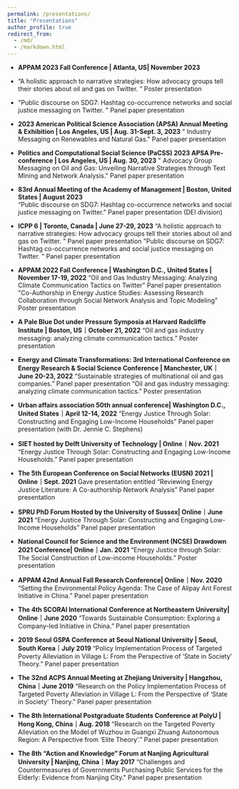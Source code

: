 ```yaml
---
permalink: /presentations/
title: "Presentations"
author_profile: true
redirect_from: 
  - /md/
  - /markdown.html
---
```


- **APPAM 2023 Fall Conference | Atlanta, US| November 2023**
-   “A holistic approach to narrative strategies: How advocacy groups tell their stories about oil and gas on Twitter. ” Poster presentation
-   "Public discourse on SDG7: Hashtag co-occurrence networks and social justice messaging on Twitter. " Panel paper presentation

- **2023 American Political Science Association (APSA) Annual Meeting & Exhibition | Los Angeles, US | Aug. 31-Sept. 3, 2023**
" Industry Messaging on Renewables and Natural Gas." Panel paper presentation

- **Politics and Computational Social Science (PaCSS) 2023 APSA Pre-conference | Los Angeles, US | Aug. 30, 2023**
" Advocacy Group Messaging on Oil and Gas: Unveiling Narrative Strategies through Text Mining and Network Analysis." Panel paper presentation

- **83rd Annual Meeting of the Academy of Management | Boston, United States | August 2023**					
“Public discourse on SDG7: Hashtag co-occurrence networks and social justice messaging on Twitter." Panel paper presentation (DEI division)

- **ICPP 6 | Toronto, Canada | June 27-29, 2023**
“A holistic approach to narrative strategies: How advocacy groups tell their stories about oil and gas on Twitter. ” Panel paper presentation
"Public discourse on SDG7: Hashtag co-occurrence networks and social justice messaging on Twitter. " Panel paper presentation

- **APPAM 2022 Fall Conference | Washington D.C., United States | November 17-19, 2022**
“Oil and Gas Industry Messaging: Analyzing Climate Communication Tactics on Twitter” Panel paper presentation
"Co-Authorship in Energy Justice Studies: Assessing Research Collaboration through Social Network Analysis and Topic Modeling" Poster presentation

- **A Pale Blue Dot under Pressure Symposia at Harvard Radcliffe Institute  | Boston, US｜October 21, 2022**
“Oil and gas industry messaging: analyzing climate communication tactics.” Poster presentation

- **Energy and Climate Transformations: 3rd International Conference on Energy Research & Social Science Conference | Manchester, UK｜June 20-23, 2022**
“Sustainable strategies of multinational oil and gas companies.” Panel paper presentation
“Oil and gas industry messaging: analyzing climate communication tactics.” Poster presentation

- **Urban affairs association 50th annual conference| Washington D.C., United States｜April 12-14, 2022**
“Energy Justice Through Solar: Constructing and Engaging Low-Income Households” Panel paper presentation (with Dr. Jennie C. Stephens)

- **SIET hosted by Delft University of Technology | Online｜Nov. 2021**  
“Energy Justice Through Solar: Constructing and Engaging Low-Income Households.”  Panel paper presentation

- **The 5th European Conference on Social Networks (EUSN) 2021 | Online｜Sept. 2021**
Gave presentation entitled “Reviewing Energy Justice Literature: A Co-authorship Network Analysis” Panel paper presentation

- **SPRU PhD Forum Hosted by the University of Sussex| Online｜June 2021**
“Energy Justice Through Solar: Constructing and Engaging Low-Income Households” Panel paper presentation

- **National Council for Science and the Environment (NCSE) Drawdown 2021 Conference| Online｜Jan. 2021**
“Energy Justice through Solar: The Social Construction of Low-income Households.” Poster presentation

- **APPAM 42nd Annual Fall Research Conference| Online｜Nov. 2020**
“Setting the Environmental Policy Agenda: The Case of Alipay Ant Forest Initiative in China.” Panel paper presentation

- **The 4th SCORAI International Conference at Northeastern University| Online｜June 2020** 
“Towards Sustainable Consumption: Exploring a Company-led Initiative in China.” Panel paper presentation

- **2019 Seoul GSPA Conference at Seoul National University | Seoul, South Korea｜July 2019**
“Policy Implementation Process of Targeted Poverty Alleviation in Village L: From the Perspective of ‘State in Society’ Theory.” Panel paper presentation

- **The 32nd ACPS Annual Meeting at Zhejiang University | Hangzhou, China｜June 2019**
“Research on the Policy Implementation Process of Targeted Poverty Alleviation in Village L: From the Perspective of ‘State in Society’ Theory." Panel paper presentation

- **The 8th International Postgraduate Students Conference at PolyU | Hong Kong, China｜Aug. 2018**
“Research on the Targeted Poverty Alleviation on the Model of Wuzhou in Guangxi Zhuang Autonomous Region: A Perspective from ‘Elite Theory’.” Panel paper presentation

- **The 8th “Action and Knowledge” Forum at Nanjing Agricultural University | Nanjing, China｜May 2017**
“Challenges and Countermeasures of Governments Purchasing Public Services for the Elderly: Evidence from Nanjing City." Panel paper presentation

